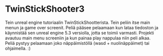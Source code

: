 # TwinStickShooter3

 Tein unreal engine tutoriaalin TwinStickShootterista. Tein peliin itse main menun ja game over screenit. 
 Peliä pääsee pelaamaan kun lataa tiedoston ja käynnistää sen unreal engine 5.3 versiolla, jotta se toimii varmasti.
 Projekti avautuu main menu screeniin ja kun painaa play nappulaa niin peli alkaa. Peliä pystyy pelaamaan joko näppäimistöllä (wasd + nuolinäppäimet)
 tai ohjaimella. :)
